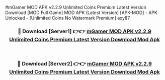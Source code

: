 #mGamer MOD APK v2.2.9 Unlimited Coins Premium Latest Version Download [MOD Full Game] MOD APK (Latest Version) [APK-MOD] - APK Unlocked - [Unlimited Coins No Watermark Premium] axy87



<div align="center">

<h3>🔴 Download [Server1] 👉👉 <a href="https://momento.my/?title=mGamer_MOD_APK_v2.2.9_Unlimited_Coins_Premium_Latest_Version_Download">mGamer MOD APK v2.2.9 Unlimited Coins Premium Latest Version Download Mod Apk</a></h3><br>

<h3>🔴 Download [Server2] 👉👉 <a href="https://momento.my/?title=mGamer_MOD_APK_v2.2.9_Unlimited_Coins_Premium_Latest_Version_Download">mGamer MOD APK v2.2.9 Unlimited Coins Premium Latest Version Download Mod Apk</a></h3>
</div>
